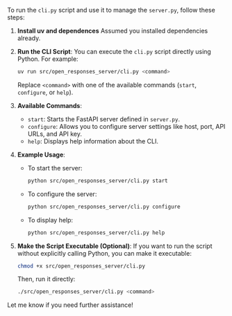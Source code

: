 
To run the `cli.py` script and use it to manage the `server.py`, follow these steps:

1. **Install uv and dependences**
   Assumed you installed dependencies already.

2. **Run the CLI Script**:
   You can execute the `cli.py` script directly using Python. For example:
   ```bash
   uv run src/open_responses_server/cli.py <command>
   ```
   Replace `<command>` with one of the available commands (`start`, `configure`, or `help`).

3. **Available Commands**:
   - `start`: Starts the FastAPI server defined in `server.py`.
   - `configure`: Allows you to configure server settings like host, port, API URLs, and API key.
   - `help`: Displays help information about the CLI.

4. **Example Usage**:
   - To start the server:
     ```bash
     python src/open_responses_server/cli.py start
     ```
   - To configure the server:
     ```bash
     python src/open_responses_server/cli.py configure
     ```
   - To display help:
     ```bash
     python src/open_responses_server/cli.py help
     ```

5. **Make the Script Executable (Optional)**:
   If you want to run the script without explicitly calling Python, you can make it executable:
   ```bash
   chmod +x src/open_responses_server/cli.py
   ```
   Then, run it directly:
   ```bash
   ./src/open_responses_server/cli.py <command>
   ```

Let me know if you need further assistance!